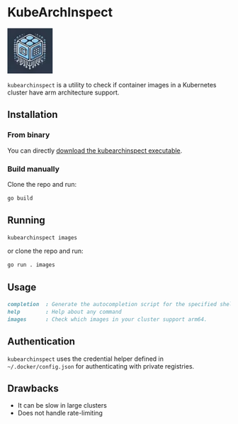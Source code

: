 # KubeArchInspect

![kubearchinspect logo](./assets/kubearchinspect_logo-small.webp)

`kubearchinspect` is a utility to check if container images in a Kubernetes cluster have arm architecture support.

## Installation

### From binary

You can directly [download the kubearchinspect executable](https://github.com/Arm-Debug/kubearchinspect/releases).

### Build manually

Clone the repo and run:

```sh
go build
```

## Running

```sh
kubearchinspect images
```

or clone the repo and run:

```sh
go run . images
```

## Usage

```md
completion  : Generate the autocompletion script for the specified shell
help        : Help about any command
images      : Check which images in your cluster support arm64.
```

## Authentication

`kubearchinspect` uses the credential helper defined in `~/.docker/config.json` for authenticating with private registries.

## Drawbacks

- It can be slow in large clusters
- Does not handle rate-limiting
